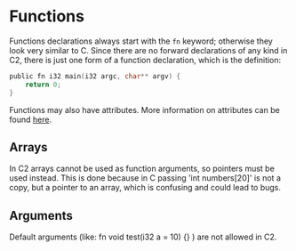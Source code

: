 # Functions

Functions declarations always start with the `fn` keyword; otherwise they look very similar
to C. Since there are no forward declarations of any kind in C2, there is just one form
of a function declaration, which is the definition:

```c
public fn i32 main(i32 argc, char** argv) {
    return 0;
}
```

Functions may also have attributes. More information on attributes can be found [here](attributes.md).

## Arrays
In C2 arrays cannot be used as function arguments, so pointers must be used instead. This is done
because in C passing 'int numbers[20]' is not a copy, but a pointer to an array, which is confusing
and could lead to bugs.


## Arguments
Default arguments (like: fn void test(i32 a = 10) {} ) are not allowed in C2.


